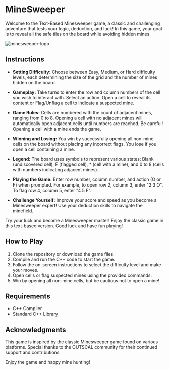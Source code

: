 # MineSweeper

Welcome to the Text-Based Minesweeper game, a classic and challenging adventure that tests your logic, deduction, and luck! In this game, your goal is to reveal all the safe tiles on the board while avoiding hidden mines.

![minesweeper-logo](https://github.com/JabberWock555/MineSweeper/assets/97807224/a90ff6da-eedc-4fe3-8f66-56f0f93c3628)


## Instructions

- **Setting Difficulty:** Choose between Easy, Medium, or Hard difficulty levels, each determining the size of the grid and the number of mines hidden on the board.

- **Gameplay:** Take turns to enter the row and column numbers of the cell you wish to interact with. Select an action: Open a cell to reveal its content or Flag/Unflag a cell to indicate a suspected mine.

- **Game Rules:** Cells are numbered with the count of adjacent mines, ranging from 0 to 8. Opening a cell with no adjacent mines will automatically open adjacent cells until numbers are reached. Be careful! Opening a cell with a mine ends the game.

- **Winning and Losing:** You win by successfully opening all non-mine cells on the board without placing any incorrect flags. You lose if you open a cell containing a mine.

- **Legend:** The board uses symbols to represent various states: Blank (undiscovered cell), F (flagged cell), * (cell with a mine), and 0 to 8 (cells with numbers indicating adjacent mines).

- **Playing the Game:** Enter row number, column number, and action (O or F) when prompted. For example, to open row 2, column 3, enter "2 3 O". To flag row 4, column 5, enter "4 5 F".

- **Challenge Yourself:** Improve your score and speed as you become a Minesweeper expert! Use your deduction skills to navigate the minefield.

Try your luck and become a Minesweeper master! Enjoy the classic game in this text-based version. Good luck and have fun playing!

## How to Play

1. Clone the repository or download the game files.
2. Compile and run the C++ code to start the game.
3. Follow the on-screen instructions to select the difficulty level and make your moves.
4. Open cells or flag suspected mines using the provided commands.
5. Win by opening all non-mine cells, but be cautious not to open a mine!

## Requirements

- C++ Compiler
- Standard C++ Library

## Acknowledgments

This game is inspired by the classic Minesweeper game found on various platforms. Special thanks to the OUTSCAL community for their continued support and contributions.

Enjoy the game and happy mine hunting!

